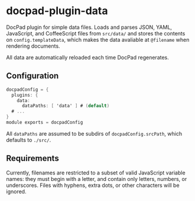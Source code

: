 docpad-plugin-data
==================

DocPad plugin for simple data files. Loads and parses JSON, YAML, JavaScript, and CoffeeScript files from `src/data/` and stores the contents on `config.templateData`, which makes the data avaliable at `@filename` when rendering documents.

All data are automatically reloaded each time DocPad regenerates.

## Configuration

```cs
docpadConfig = {
  plugins: {
    data: 
      dataPaths: [ 'data' ] # (default)
  # ...
}
module exports = docpadConfig
```

All `dataPaths` are assumed to be subdirs of `docpadConfig.srcPath`, which defaults to `./src/`.

## Requirements

Currently, filenames are restricted to a subset of valid JavaScript variable names: they must begin with a letter, and contain only letters, numbers, or underscores. Files with hyphens, extra dots, or other characters will be ignored.
